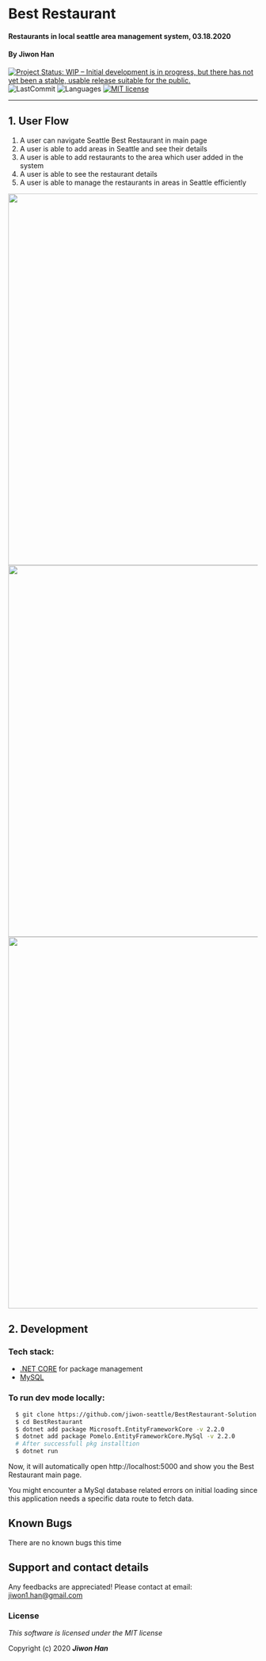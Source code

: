 # Best Restaurant 

#### Restaurants in local seattle area management system, 03.18.2020

#### By **Jiwon Han**

<!-- [![Project Status: Inactive – The project has reached a stable, usable state but is no longer being actively developed; support/maintenance will be provided as time allows.](https://www.repostatus.org/badges/latest/inactive.svg)](https://www.repostatus.org/#inactive) -->
<!-- [![Project Status: Active – The project has reached a stable, usable state and is being actively developed.](https://www.repostatus.org/badges/latest/active.svg)](https://www.repostatus.org/#active) -->
[![Project Status: WIP – Initial development is in progress, but there has not yet been a stable, usable release suitable for the public.](https://www.repostatus.org/badges/latest/wip.svg)](https://www.repostatus.org/#wip)
![LastCommit](https://img.shields.io/github/last-commit/jiwon-seattle/VendorOrderTracker.Solution)
![Languages](https://img.shields.io/github/languages/top/jiwon-seattle/VendorOrderTracker.Solution)
[![MIT license](https://img.shields.io/badge/License-MIT-orange.svg)](https://lbesson.mit-license.org/)

---
## 1. User Flow
  1. A user can navigate Seattle Best Restaurant in main page
  2. A user is able to add areas in Seattle and see their details
  3. A user is able to add restaurants to the area which user added in the system
  4. A user is able to see the restaurant details
  5. A user is able to manage the restaurants in areas in Seattle efficiently

<image src="./BestRestaurant\wwwroot\img/Main.png" width="750px" />

<image src="./BestRestaurant\wwwroot\img/ListofAreas.png" width="750px" />

<image src="./BestRestaurant\wwwroot\img/AddRestaurant.png" width="750px" />

## 2. Development
### Tech stack:
+ [.NET CORE](https://dotnet.microsoft.com/download/dotnet-core/) for package management
+ [MySQL](https://dev.mysql.com/downloads/file/?id=484919) 

### To run dev mode locally:
```bash
  $ git clone https://github.com/jiwon-seattle/BestRestaurant-Solution.git
  $ cd BestRestaurant
  $ dotnet add package Microsoft.EntityFrameworkCore -v 2.2.0
  $ dotnet add package Pomelo.EntityFrameworkCore.MySql -v 2.2.0
  # After successfull pkg installtion
  $ dotnet run
```
Now, it will automatically open http://localhost:5000 and show you the Best Restaurant main page.

You might encounter a MySql database related errors on initial loading since this application needs a specific data route to fetch data.

## Known Bugs

There are no known bugs this time

## Support and contact details

Any feedbacks are appreciated! Please contact at email: jiwon1.han@gmail.com

### License

*This software is licensed under the MIT license*

Copyright (c) 2020 **_Jiwon Han_**
